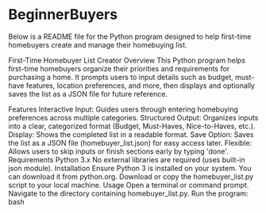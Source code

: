 # BeginnerBuyers

Below is a README file for the Python program designed to help first-time homebuyers create and manage their homebuying list.

First-Time Homebuyer List Creator
Overview
This Python program helps first-time homebuyers organize their priorities and requirements for purchasing a home. It prompts users to input details such as budget, must-have features, location preferences, and more, then displays and optionally saves the list as a JSON file for future reference.

Features
Interactive Input: Guides users through entering homebuying preferences across multiple categories.
Structured Output: Organizes inputs into a clear, categorized format (Budget, Must-Haves, Nice-to-Haves, etc.).
Display: Shows the completed list in a readable format.
Save Option: Saves the list as a JSON file (homebuyer_list.json) for easy access later.
Flexible: Allows users to skip inputs or finish sections early by typing 'done'.
Requirements
Python 3.x
No external libraries are required (uses built-in json module).
Installation
Ensure Python 3 is installed on your system. You can download it from python.org.
Download or copy the homebuyer_list.py script to your local machine.
Usage
Open a terminal or command prompt.
Navigate to the directory containing homebuyer_list.py.
Run the program:
bash

